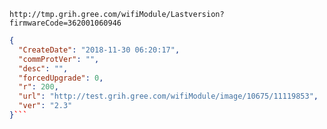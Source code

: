 `http://tmp.grih.gree.com/wifiModule/Lastversion?firmwareCode=362001060946`

```json
{
  "CreateDate": "2018-11-30 06:20:17",
  "commProtVer": "",
  "desc": "",
  "forcedUpgrade": 0,
  "r": 200,
  "url": "http://test.grih.gree.com/wifiModule/image/10675/11119853",
  "ver": "2.3"
}```